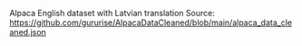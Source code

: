 Alpaca English dataset with Latvian translation
Source: https://github.com/gururise/AlpacaDataCleaned/blob/main/alpaca_data_cleaned.json

